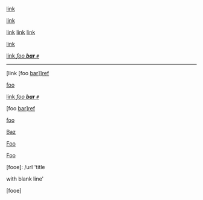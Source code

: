 [link](<foo(and(bar))>)

[link](foo%20b&auml;)

[link](/url "title")
[link](/url 'title')
[link](/url (title))

[link](/url 'title "and" title')

[link *foo **bar** `#`*](/uri)

-------------

[link [foo [bar]]][ref]

[ref]: /uri

[foo][bar]

[bar]: /url "title"

[link *foo **bar** `#`*][ref]

[foo [bar](/uri)][ref]

[ref]: /uri

[foo][BaR]

[Foo
  bar]: /url

[Baz][Foo bar]

[Foo][]

[foo]: /url "title"

[Foo]

[fooe]: /url 'title

with blank line'

[fooe]
